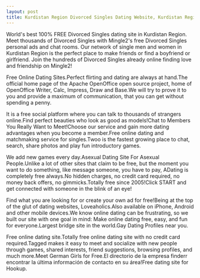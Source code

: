 ```yaml
---
layout: post
title: Kurdistan Region Divorced Singles Dating Website, Kurdistan Region Divorced Personals, Divorced Singles in Kurdistan Region | Free Online Dating
---
```


World's best 100% FREE Divorced Singles dating site in Kurdistan Region. Meet thousands of Divorced Singles with Mingle2's free Divorced Singles personal ads and chat rooms. Our network of single men and women in Kurdistan Region is the perfect place to make friends or find a boyfriend or girlfriend. Join the hundreds of Divorced Singles already online finding love and friendship on Mingle2!


Free Online Dating Sites.Perfect flirting and dating are always at hand.The official home page of the Apache OpenOffice open source project, home of OpenOffice Writer, Calc, Impress, Draw and Base.We will try to prove it to you and provide a maximum of communication, that you can get without spending a penny.




It is a free social platform where you can talk to thousands of strangers online.Find perfect beauties who look as good as models!Chat to Members You Really Want to Meet!Choose our service and gain more dating advantages when you become a member.Free online dating and matchmaking service for singles.Twoo is the fastest growing place to chat, search, share photos and play fun introductory games.




We add new games every day.Asexual Dating Site For Asexual People.Unlike a lot of other sites that claim to be free, but the moment you want to do something, like message someone, you have to pay, ADating is completely free always.No hidden charges, no credit card required, no money back offers, no gimmicks.Totally free since 2005!Click START and get connected with someone in the blink of an eye!




Find what you are looking for or create your own ad for free!Being at the top of the glut of dating websites, Loveaholics.Also available on iPhone, Android and other mobile devices.We know online dating can be frustrating, so we built our site with one goal in mind: Make online dating free, easy, and fun for everyone.Largest bridge site in the world.Gay Dating Profiles near you.




Free online dating site.Totally free online dating site with no credit card required.Tagged makes it easy to meet and socialize with new people through games, shared interests, friend suggestions, browsing profiles, and much more.Meet German Girls for Free.El directorio de la empresa finderr encontrar la última información de contacto en su área!Free dating site for Hookup.




